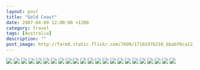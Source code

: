 ```yaml
---
layout: post
title: "Gold Coast"
date: 2007-04-09 12:00:00 +1200
category: travel
tags: [Australia]
description: ""
post_image: http://farm8.static.flickr.com/7699/17101976216_bbabf0ca12_o.jpg
---
```

[![](http://farm8.static.flickr.com/7683/17126406912_e352bdddc6_c.jpg)](http://farm8.static.flickr.com/7683/17126406912_cebe225563_o.jpg)
[![](http://farm9.static.flickr.com/8767/17126406782_d0450f496e_c.jpg)](http://farm9.static.flickr.com/8767/17126406782_1ff78ac9a7_o.jpg)
[![](http://farm9.static.flickr.com/8784/17102009326_41194113c9_c.jpg)](http://farm9.static.flickr.com/8784/17102009326_9663c6e09d_o.jpg)
[![](http://farm8.static.flickr.com/7632/17127958715_23f90d0fc3_c.jpg)](http://farm8.static.flickr.com/7632/17127958715_3af08682cf_o.jpg)
[![](http://farm9.static.flickr.com/8781/16940177388_fb04241490_c.jpg)](http://farm9.static.flickr.com/8781/16940177388_43a14c4407_o.jpg)
[![](http://farm9.static.flickr.com/8813/16505528504_3bd1c80fc7_c.jpg)](http://farm9.static.flickr.com/8813/16505528504_3958cd56f3_o.jpg)
[![](http://farm8.static.flickr.com/7707/16940176288_be4e04c130_c.jpg)](http://farm8.static.flickr.com/7707/16940176288_1afdf31f93_o.jpg)
[![](http://farm8.static.flickr.com/7643/16507778053_738bb8bda8_c.jpg)](http://farm8.static.flickr.com/7643/16507778053_d4538c509f_o.jpg)
[![](http://farm8.static.flickr.com/7710/16940420800_9ba8b01bdf_c.jpg)](http://farm8.static.flickr.com/7710/16940420800_d6745ab4f2_o.jpg)
[![](http://farm8.static.flickr.com/7656/17102007346_35973c66d4_c.jpg)](http://farm8.static.flickr.com/7656/17102007346_79b4566cab_o.jpg)
[![](http://farm9.static.flickr.com/8807/17127956675_21a992aa87_c.jpg)](http://farm9.static.flickr.com/8807/17127956675_dd0fd9f0d2_o.jpg)
[![](http://farm8.static.flickr.com/7713/17127956395_978467d5e3_c.jpg)](http://farm8.static.flickr.com/7713/17127956395_386b749ae9_o.jpg)
[![](http://farm8.static.flickr.com/7677/16940174948_ba1c202c8f_c.jpg)](http://farm8.static.flickr.com/7677/16940174948_207945e611_o.jpg)
[![](http://farm9.static.flickr.com/8752/17126403692_5ca606815c_c.jpg)](http://farm9.static.flickr.com/8752/17126403692_b2420ec832_o.jpg)
[![](http://farm9.static.flickr.com/8823/16507807313_c033061489_c.jpg)](http://farm9.static.flickr.com/8823/16507807313_77715f61d7_o.jpg)
[![](http://farm9.static.flickr.com/8777/16505526174_32360e242b_c.jpg)](http://farm9.static.flickr.com/8777/16505526174_54ee85c79b_o.jpg)
[![](http://farm9.static.flickr.com/8714/17102005746_e1e2789940_c.jpg)](http://farm9.static.flickr.com/8714/17102005746_29e1c89309_o.jpg)
[![](http://farm9.static.flickr.com/8715/16940173788_27600b329e_c.jpg)](http://farm9.static.flickr.com/8715/16940173788_92a8fa9c97_o.jpg)
[![](http://farm8.static.flickr.com/7690/17102005166_51f54e708f_c.jpg)](http://farm8.static.flickr.com/7690/17102005166_1cbb423f08_o.jpg)
[![](http://farm9.static.flickr.com/8826/16940418080_96fbed3801_c.jpg)](http://farm9.static.flickr.com/8826/16940418080_f4cb9a9243_o.jpg)
[![](http://farm9.static.flickr.com/8706/17102004836_7a62cfe7e7_c.jpg)](http://farm9.static.flickr.com/8706/17102004836_2d387c24df_o.jpg)
[![](http://farm8.static.flickr.com/7684/16941749299_69aa8ee113_c.jpg)](http://farm8.static.flickr.com/7684/16941749299_75b3ab3fbf_o.jpg)
[![](http://farm8.static.flickr.com/7697/16920539507_1789bcef4f_c.jpg)](http://farm8.static.flickr.com/7697/16920539507_838dbcfc9c_o.jpg)
